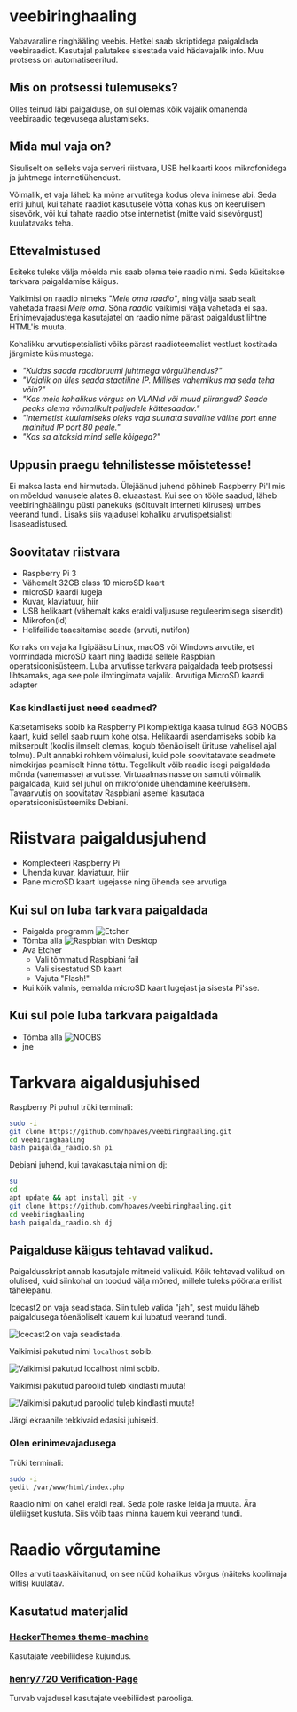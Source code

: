 # veebiringhaaling
Vabavaraline ringhääling veebis. Hetkel saab skriptidega paigaldada veebiraadiot. Kasutajal palutakse sisestada vaid hädavajalik info. Muu protsess on automatiseeritud.

## Mis on protsessi tulemuseks?
Olles teinud läbi paigalduse, on sul olemas kõik vajalik omanenda veebiraadio tegevusega alustamiseks.

## Mida mul vaja on?
Sisuliselt on selleks vaja serveri riistvara, USB helikaarti koos mikrofonidega ja juhtmega internetiühendust.

Võimalik, et vaja läheb ka mõne arvutitega kodus oleva inimese abi. Seda eriti juhul, kui tahate raadiot kasutusele võtta kohas kus on keerulisem sisevõrk, või kui tahate raadio otse internetist (mitte vaid sisevõrgust) kuulatavaks teha.

## Ettevalmistused
Esiteks tuleks välja mõelda mis saab olema teie raadio nimi. Seda küsitakse tarkvara paigaldamise käigus.

Vaikimisi on raadio nimeks *"Meie oma raadio"*, ning välja saab sealt vahetada fraasi *Meie oma*. Sõna *raadio* vaikimisi välja vahetada ei saa. Erinimevajadustega kasutajatel on raadio nime pärast paigaldust lihtne HTML'is muuta.

Kohalikku arvutispetsialisti võiks pärast raadioteemalist vestlust kostitada järgmiste küsimustega:
- *"Kuidas saada raadioruumi juhtmega võrguühendus?"*
- *"Vajalik on üles seada staatiline IP. Millises vahemikus ma seda teha võin?"*
- *"Kas meie kohalikus võrgus on VLANid või muud piirangud? Seade peaks olema võimalikult paljudele kättesaadav."*
- *"Internetist kuulamiseks oleks vaja suunata suvaline väline port enne mainitud IP port 80 peale."*
- *"Kas sa aitaksid mind selle kõigega?"*

## Uppusin praegu tehnilistesse mõistetesse!
Ei maksa lasta end hirmutada. Ülejäänud juhend põhineb Raspberry Pi'l mis on mõeldud vanusele alates 8. eluaastast. Kui see on tööle saadud, läheb veebiringhäälingu püsti panekuks (sõltuvalt interneti kiiruses) umbes veerand tundi. Lisaks siis vajadusel kohaliku arvutispetsialisti lisaseadistused.

## Soovitatav riistvara
- Raspberry Pi 3
- Vähemalt 32GB class 10 microSD kaart
- microSD kaardi lugeja
- Kuvar, klaviatuur, hiir
- USB helikaart (vähemalt kaks eraldi valjususe reguleerimisega sisendit)
- Mikrofon(id)
- Helifailide taaesitamise seade (arvuti, nutifon)

Korraks on vaja ka ligipääsu Linux, macOS või Windows arvutile, et vormindada microSD kaart ning laadida sellele Raspbian operatsioonisüsteem. Luba arvutisse tarkvara paigaldada teeb protsessi lihtsamaks, aga see pole ilmtingimata vajalik. Arvutiga MicroSD kaardi adapter

### Kas kindlasti just need seadmed?
Katsetamiseks sobib ka Raspberry Pi komplektiga kaasa tulnud 8GB NOOBS kaart, kuid sellel saab ruum kohe otsa. Helikaardi asendamiseks sobib ka mikserpult (koolis ilmselt olemas, kogub tõenäoliselt ürituse vahelisel ajal tolmu). Pult annabki rohkem võimalusi, kuid pole soovitatavate seadmete nimekirjas peamiselt hinna tõttu. Tegelikult võib raadio isegi paigaldada mõnda (vanemasse) arvutisse. Virtuaalmasinasse on samuti võimalik paigaldada, kuid sel juhul on mikrofonide ühendamine keerulisem. Tavaarvutis on soovitatav Raspbiani asemel kasutada operatsioonisüsteemiks Debiani.

# Riistvara paigaldusjuhend
- Komplekteeri Raspberry Pi
- Ühenda kuvar, klaviatuur, hiir
- Pane microSD kaart lugejasse ning ühenda see arvutiga

## Kui sul on luba tarkvara paigaldada
- Paigalda programm ![Etcher](https://www.balena.io/etcher/)
- Tõmba alla ![Raspbian with Desktop](https://www.raspberrypi.org/downloads/raspbian/)
- Ava Etcher
  - Vali tõmmatud Raspbiani fail
  - Vali sisestatud SD kaart
  - Vajuta "Flash!"
- Kui kõik valmis, eemalda microSD kaart lugejast ja sisesta Pi'sse.

## Kui sul pole luba tarkvara paigaldada
- Tõmba alla ![NOOBS](https://www.raspberrypi.org/downloads/noobs/)
- jne

# Tarkvara aigaldusjuhised
Raspberry Pi puhul trüki terminali:
```bash
sudo -i
git clone https://github.com/hpaves/veebiringhaaling.git
cd veebiringhaaling
bash paigalda_raadio.sh pi
```

Debiani juhend, kui tavakasutaja nimi on dj:
```bash
su
cd
apt update && apt install git -y
git clone https://github.com/hpaves/veebiringhaaling.git
cd veebiringhaaling
bash paigalda_raadio.sh dj
```
## Paigalduse käigus tehtavad valikud.
Paigaldusskript annab kasutajale mitmeid valikuid. Kõik tehtavad valikud on olulised, kuid siinkohal on toodud välja mõned, millele tuleks pöörata erilist tähelepanu.

Icecast2 on vaja seadistada. Siin tuleb valida "jah", sest muidu läheb paigaldusega tõenäoliselt kauem kui lubatud veerand tundi.

![Icecast2 on vaja seadistada.](pildid/icecast_config_1.png)

Vaikimisi pakutud nimi `localhost` sobib.

![Vaikimisi pakutud `localhost` nimi sobib.](pildid/icecast_config_2.png)

Vaikimisi pakutud paroolid tuleb kindlasti muuta!

![Vaikimisi pakutud paroolid tuleb kindlasti muuta!](pildid/icecast_config_3.png)

Järgi ekraanile tekkivaid edasisi juhiseid.

### Olen erinimevajadusega
Trüki terminali:
```bash
sudo -i
gedit /var/www/html/index.php
```
Raadio nimi on kahel eraldi real. Seda pole raske leida ja muuta.
Ära üleliigset kustuta. Siis võib taas minna kauem kui veerand tundi.

# Raadio võrgutamine
Olles arvuti taaskäivitanud, on see nüüd kohalikus võrgus (näiteks koolimaja wifis) kuulatav.



## Kasutatud materjalid
### [HackerThemes theme-machine](https://github.com/HackerThemes/theme-machine)
Kasutajate veebiliidese kujundus.

### [henry7720 Verification-Page](https://github.com/henry7720/Verification-Page)
Turvab vajadusel kasutajate veebiliidest parooliga.
